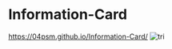 # Information-Card

https://04psm.github.io/Information-Card/
![tri](https://user-images.githubusercontent.com/66555692/94552723-f2ecd000-0274-11eb-804a-32b4bb9ee41c.png)
